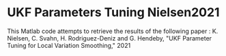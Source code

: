 # UKF Parameters Tuning Nielsen2021
This Matlab code attempts to retrieve the results of the following paper : K. Nielsen, C. Svahn, H. Rodriguez-Deniz and G. Hendeby, "UKF Parameter Tuning for Local Variation Smoothing," 2021
